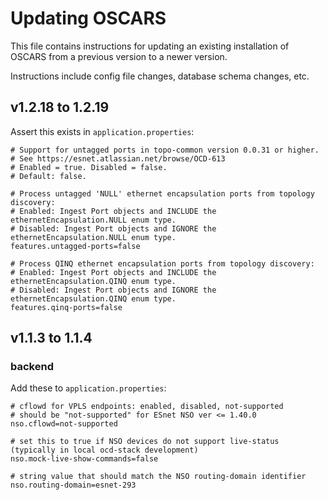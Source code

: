# Updating OSCARS
This file contains instructions for updating an existing installation of OSCARS from a previous version to a newer version. 

Instructions include config file changes, database schema changes, etc.

## v1.2.18 to 1.2.19
Assert this exists in `application.properties`:
```
# Support for untagged ports in topo-common version 0.0.31 or higher.
# See https://esnet.atlassian.net/browse/OCD-613
# Enabled = true. Disabled = false.
# Default: false.

# Process untagged 'NULL' ethernet encapsulation ports from topology discovery:
# Enabled: Ingest Port objects and INCLUDE the ethernetEncapsulation.NULL enum type.
# Disabled: Ingest Port objects and IGNORE the ethernetEncapsulation.NULL enum type.
features.untagged-ports=false

# Process QINQ ethernet encapsulation ports from topology discovery:
# Enabled: Ingest Port objects and INCLUDE the ethernetEncapsulation.QINQ enum type.
# Disabled: Ingest Port objects and IGNORE the ethernetEncapsulation.QINQ enum type.
features.qinq-ports=false
```

## v1.1.3 to 1.1.4
### backend
Add these to `application.properties`:

```
# cflowd for VPLS endpoints: enabled, disabled, not-supported
# should be "not-supported" for ESnet NSO ver <= 1.40.0 
nso.cflowd=not-supported

# set this to true if NSO devices do not support live-status (typically in local ocd-stack development)
nso.mock-live-show-commands=false

# string value that should match the NSO routing-domain identifier
nso.routing-domain=esnet-293
```
